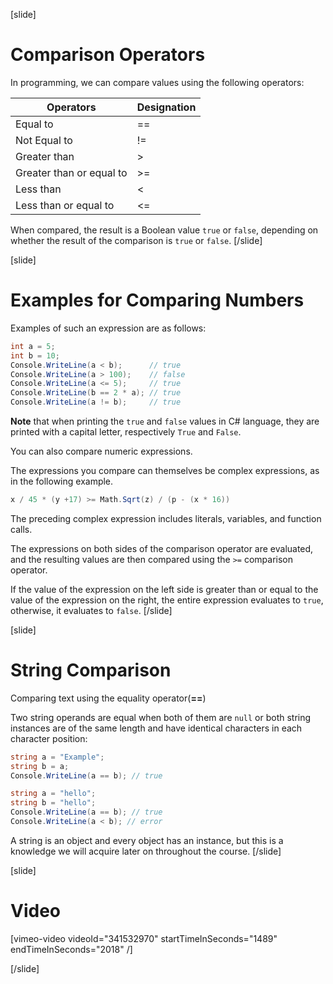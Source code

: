 [slide]
# Comparison Operators
In programming, we can compare values using the following operators:

|Operators|Designation|
|---------|-----------|
| Equal to |   == |
| Not Equal to |   != |
| Greater than |   > |
| Greater than or equal to |   >= |
| Less than |   < |
| Less than or equal to |   <= |

When compared, the result is a Boolean value `true` or `false`, depending on whether the result of the comparison is `true` or `false`.
[/slide]

[slide]
# Examples for Comparing Numbers
Examples of such an expression are as follows:
```csharp
int a = 5;
int b = 10;
Console.WriteLine(a < b);      // true
Console.WriteLine(a > 100);    // false
Console.WriteLine(a <= 5);     // true
Console.WriteLine(b == 2 * a); // true
Console.WriteLine(a != b);     // true
```

**Note** that when printing the `true` and `false` values in C# language, they are printed with a capital letter, respectively `True` and `False`.

You can also compare numeric expressions. 

The expressions you compare can themselves be complex expressions, as in the following example.

```csharp
x / 45 * (y +17) >= Math.Sqrt(z) / (p - (x * 16))
```

The preceding complex expression includes literals, variables, and function calls. 

The expressions on both sides of the comparison operator are evaluated, and the resulting values are then compared using the `>=` comparison operator. 

If the value of the expression on the left side is greater than or equal to the value of the expression on the right, the entire expression evaluates to `true`, otherwise, it evaluates to `false`.
[/slide]

[slide]
# String Comparison
Comparing text using the equality operator(**==**)

Two string operands are equal when both of them are `null` or both string instances are of the same length and have identical characters in each character position:
```csharp
string a = "Examplе";
string b = a;
Console.WriteLine(a == b); // true
```
```csharp
string a = "hello";
string b = "hello";
Console.WriteLine(a == b); // true
Console.WriteLine(a < b); // error
```
A string is an object and every object has an instance, but this is a knowledge we will acquire later on throughout the course.
[/slide]

[slide]
# Video

[vimeo-video videoId="341532970" startTimeInSeconds="1489" endTimeInSeconds="2018" /]

[/slide]